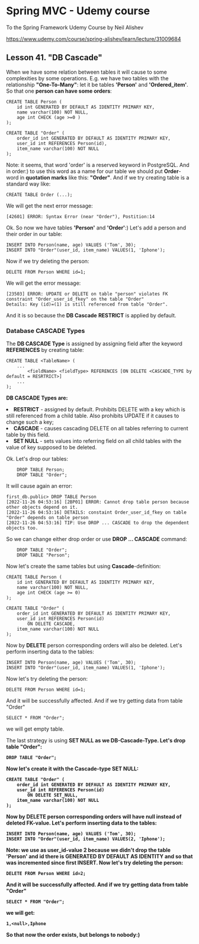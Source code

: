 # Spring MVC - Udemy course
To the Spring Framework Udemy Course by Neil Alishev

https://www.udemy.com/course/spring-alishev/learn/lecture/31009684

<h2>Lesson 41. "DB Cascade"</h2>

When we have some relation between tables it will cause to some
complexities by some operations.
    E.g. we have two tables with the relationship <b>"One-To-Many"</b>:
let it be tables <b>'Person'</b> and <b>'Ordered_item'</b>. So that one
<b>person can have some orders</b>:

    CREATE TABLE Person (
        id int GENERATED BY DEFAULT AS IDENTITY PRIMARY KEY,
        name varchar(100) NOT NULL,
        age int CHECK (age >=0 )
    );

    CREATE TABLE "Order" (
        order_id int GENERATED BY DEFAULT AS IDENTITY PRIMARY KEY,
        user_id int REFERENCES Person(id),
        item_name varchar(100) NOT NULL
    );


Note: it seems, that word 'order' is a reserved keyword in PostgreSQL.
And in order:) to use this word as a name for our table we should put <b>Order</b>-word
in <b>quotation marks</b> like this: <b>"Order"</b>.
And if we try creating table is a standard way like:

    CREATE TABLE Order (...);

We will get the next error message:

    [42601] ERROR: Syntax Error (near "Order"), Postition:14

Ok. So now we have tables <b>'Person'</b>  and <b>'Order'</b>:)
Let's add a person and their order in our table:

    INSERT INTO Person(name, age) VALUES ('Tom', 30);
    INSERT INTO "Order"(user_id, item_name) VALUES(1, 'Iphone');

Now if we try deleting the person:

    DELETE FROM Person WHERE id=1;

We will get the error message:

    [23503] ERROR: UPDATE or DELETE on table "person" violates FK constraint "Order_user_id_fkey" on the table "Order"
    Details: Key (id)=(1) is still referenced from table "Order".

And it is so because the <b>DB Cascade</b> <b>RESTRICT</b> is applied by default.

<h3>Database CASCADE Types</h3>

The <b>DB CASCADE Type</b> is assigned by assigning field 
after the keyword <b>REFERENCES</b> by creating table:

    CREATE TABLE <TableName> (
        ...
            <fieldName> <fieldType> REFERENCES [ON DELETE <CASCADE_TYPE by default = RESRTRICT>]
        ...
    );


<b>DB CASCADE Types are:</b>

<li><b>RESTRICT</b> - assigned by default. Prohibits DELETE with a key which
is still referenced from a child table. Also prohibits UPDATE if it causes
to change such a key;
<li><b>CASCADE</b> - causes cascading DELETE on all tables referring to
current table by this field.
<li><b>SET NULL</b> - sets <b><null></null></b> values into referring
field on all child tables with the value of key supposed to be deleted.

<p>
    Ok. Let's drop our tables:

        DROP TABLE Person;
        DROP TABLE "Order";
</p>
    It will cause again an error:

    first_db.public> DROP TABLE Person
    [2022-11-26 04:53:16] [2BP01] ERROR: Cannot drop table person because other objects depend on it.
    [2022-11-26 04:53:16] DETAILS: constaint Order_user_id_fkey on table "Order" depends on table person
    [2022-11-26 04:53:16] TIP: Use DROP ... CASCADE to drop the dependent objects too.

<p>So we can change either drop order or use <b>DROP ... CASCADE</b> command:
        
        DROP TABLE "Order";
        DROP TABLE "Person";

Now let's create the same tables but using <b>Cascade</b>-definition:

    CREATE TABLE Person (
        id int GENERATED BY DEFAULT AS IDENTITY PRIMARY KEY,
        name varchar(100) NOT NULL,
        age int CHECK (age >= 0)
    );

    CREATE TABLE "Order" (
        order_id int GENERATED BY DEFAULT AS IDENTITY PRIMARY KEY,
        user_id int REFERENCES Person(id)
            ON DELETE CASCADE,
        item_name varchar(100) NOT NULL
    );

Now by <b>DELETE</b> person corresponding orders will also be deleted.
Let's perform inserting data to the tables:

    INSERT INTO Person(name, age) VALUES ('Tom', 30);
    INSERT INTO "Order"(user_id, item_name) VALUES(1, 'Iphone');

Now let's try deleting the person:

    DELETE FROM Person WHERE id=1;

And it will be successfully affected. And if we try getting data
from table "Order"

    SELECT * FROM "Order";

we will get empty table.

The last strategy is using <b>SET NULL<b> as we <b>DB-Cascade-Type</b>.
Let's drop table "Order":


    DROP TABLE "Order";

Now let's create it with the <b>Cascade</b>-type <b>SET NULL</b>:

    CREATE TABLE "Order" (
        order_id int GENERATED BY DEFAULT AS IDENTITY PRIMARY KEY,
        user_id int REFERENCES Person(id)
            ON DELETE SET_NULL,
        item_name varchar(100) NOT NULL
    );

Now by <b>DELETE</b> person corresponding orders will have <b>null</b>
instead of deleted FK-value.
Let's perform inserting data to the tables:

    INSERT INTO Person(name, age) VALUES ('Tom', 30);
    INSERT INTO "Order"(user_id, item_name) VALUES(2, 'Iphone');

Note: we use as <b>user_id</b>-value <b>2</b> because we didn't drop
the table <b>'Person'</b> and <b>id</b> there is <b>GENERATED BY DEFAULT
AS IDENTITY</b> and so that was incremented since first INSERT.
Now let's try deleting the person:

    DELETE FROM Person WHERE id=2;

And it will be successfully affected. And if we try getting data
from table "Order"

    SELECT * FROM "Order";

we will get:

    1,<null>,Iphone

So that now the order exists, but belongs to nobody:)


